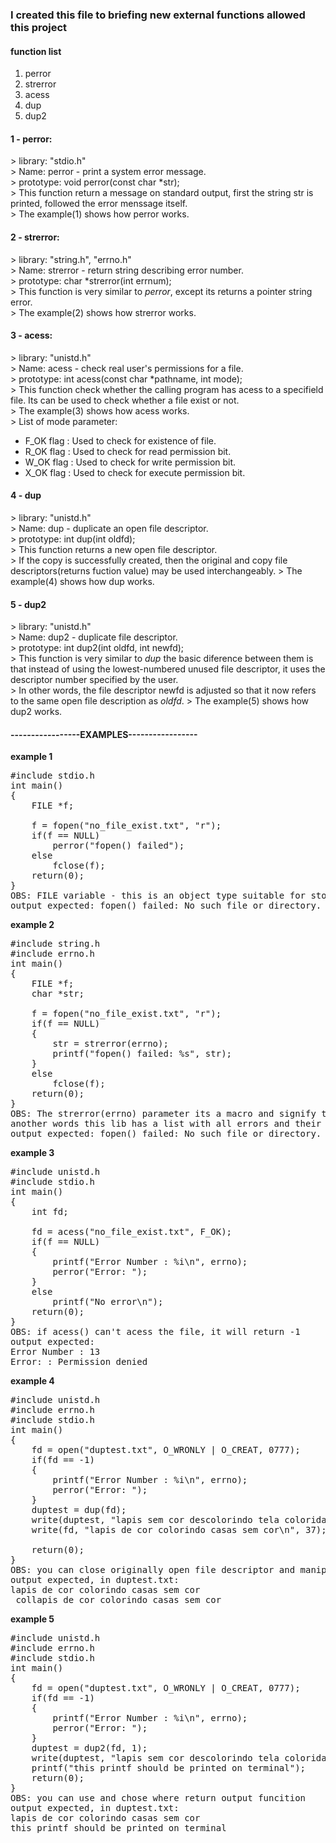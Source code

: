 <h3>I created this file to briefing new external functions allowed this project</h3>
<h4>function list</h3>
<ol>
	<li> perror
	<li> strerror
	<li> acess
	<li> dup
	<li> dup2
</ol>

<h4>	1 - perror: </h4>
>	library: "stdio.h" <br>
>	Name: perror - print a system error message. <br>
>	prototype: void	perror(const char *str); <br>
>	This function return a message on standard output, first the string str is printed, followed the error menssage itself. <br>
>	The example(1) shows how perror works.<br>

<h4>	2 - strerror: </h4>
>	library: "string.h", "errno.h" <br>
>	Name: strerror - return string describing error number. <br>
>	prototype: char	*strerror(int errnum); <br>
>	This function is very similar to <i>perror</i>, except its returns a pointer string error. <br>
>	The example(2) shows how strerror works.<br>

<h4>	3 - acess: </h4>
>	library: "unistd.h" <br>
>	Name: acess - check real user's permissions for a file. <br>
>	prototype: int	acess(const char *pathname, int mode); <br>
>	This function check whether the calling program has acess to a specifield file. Its can be used to check whether a file exist or not.<br>
>	The example(3) shows how acess works.<br>
>	List of mode parameter:
<ul>
	<li>	F_OK flag : Used to check for existence of file.
	<li>	R_OK flag : Used to check for read permission bit.
	<li>	W_OK flag : Used to check for write permission bit.
	<li>	X_OK flag : Used to check for execute permission bit.
</ul>

<h4>	4 - dup </h4>
>	library: "unistd.h" <br>
>	Name: dup - duplicate an open file descriptor. <br>
>	prototype: int	dup(int	oldfd); <br>
>	This function returns a new open file descriptor. <br>
>	If the copy is successfully created, then the original and copy file descriptors(returns fuction value) may be used interchangeably.
>	The example(4) shows how dup works.<br>

<h4>	5 - dup2 </h4>
>	library: "unistd.h" <br>
>	Name: dup2 - duplicate file descriptor. <br>
>	prototype: int	dup2(int oldfd, int newfd); <br>
>	This function is very similar to <i>dup</i> the basic diference between them is that instead of using the lowest-numbered unused file descriptor, it uses the descriptor number specified by the user. <br>
>	In other words, the file descriptor newfd is adjusted so that it now refers to the same open file description as <i>oldfd</i>.
>	The example(5) shows how dup2 works.<br>

<h4>-----------------EXAMPLES-----------------</h4>

**example 1**<br>
<pre>
#include stdio.h
int main()
{
	FILE *f;

	f = fopen("no_file_exist.txt", "r");
	if(f == NULL)
		perror("fopen() failed");
	else
		fclose(f);
	return(0);
}
OBS: FILE variable - this is an object type suitable for storing information for a file stream.
output expected: fopen() failed: No such file or directory.
</pre>
**example 2**<br>
<pre>
#include string.h
#include errno.h
int main()
{
	FILE *f;
	char *str;

	f = fopen("no_file_exist.txt", "r");
	if(f == NULL)
	{
		str = strerror(errno);
		printf("fopen() failed: %s", str);
	}
	else
		fclose(f);
	return(0);
}
OBS: The strerror(errno) parameter its a macro and signify the number of last error,
another words this lib has a list with all errors and their descriptions and then match with your error.
output expected: fopen() failed: No such file or directory.
</pre>
**example 3**<br>
<pre>
#include unistd.h
#include stdio.h
int main()
{
	int fd;

	fd = acess("no_file_exist.txt", F_OK);
	if(f == NULL)
	{
		printf("Error Number : %i\n", errno);
		perror("Error: ");
	}
	else
		printf("No error\n");
	return(0);
}
OBS: if acess() can't acess the file, it will return -1
output expected:
Error Number : 13
Error: : Permission denied
</pre>
**example 4**<br>
<pre>
#include unistd.h
#include errno.h
#include stdio.h
int main()
{
	fd = open("duptest.txt", O_WRONLY | O_CREAT, 0777);
	if(fd == -1)
	{
		printf("Error Number : %i\n", errno);
		perror("Error: ");
	}
	duptest = dup(fd);
	write(duptest, "lapis sem cor descolorindo tela colorida\n", 41);
	write(fd, "lapis de cor colorindo casas sem cor\n", 37);

	return(0);
}
OBS: you can close originally open file descriptor and manipulate the new variable like original. This copy can also be used to do some file operation with the same file "duptest.txt"
output expected, in duptest.txt:
lapis de cor colorindo casas sem cor
 collapis de cor colorindo casas sem cor
</pre>
**example 5**<br>
<pre>
#include unistd.h
#include errno.h
#include stdio.h
int main()
{
	fd = open("duptest.txt", O_WRONLY | O_CREAT, 0777);
	if(fd == -1)
	{
		printf("Error Number : %i\n", errno);
		perror("Error: ");
	}
	duptest = dup2(fd, 1);
	write(duptest, "lapis sem cor descolorindo tela colorida\n", 41);
	printf("this printf should be printed on terminal");
	return(0);
}
OBS: you can use and chose where return output funcition
output expected, in duptest.txt:
lapis de cor colorindo casas sem cor
this printf should be printed on terminal
</pre>